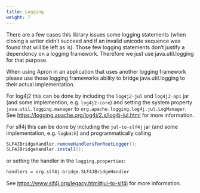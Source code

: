 ```yaml
---
title: Logging
weight: 7
---
```


There are a few cases this library issues some logging statements (when
closing a writer didn’t succeed and if an invalid unicode sequence was
found that will be left as is). Those few logging statements don’t
justify a dependency on a logging framework. Therefore we just use
java.util.logging for that purpose.

When using Apron in an application that uses another logging framework
please use those logging frameworks ability to bridge java.util.logging
to their actual implementation.

For log4j2 this can be done by including the `log4j2-jul` and
`log4j2-api` jar (and some implemention, e.g. `log4j2-core`) and setting
the system property `java.util.logging.manager` to
`org.apache.logging.log4j.jul.LogManager`. See
<https://logging.apache.org/log4j/2.x/log4j-jul.html> for more
information.

For slf4j this can be done by including the `jul-to-slf4j` jar (and some
implementation, e.g. `logback`) and programmatically calling

``` java
SLF4JBridgeHandler.removeHandlersForRootLogger();
SLF4JBridgeHandler.install();
```

or setting the handler in the `logging.properties`:

``` xml
handlers = org.slf4j.bridge.SLF4JBridgeHandler
```

See <https://www.slf4j.org/legacy.html#jul-to-slf4j> for more
information.

